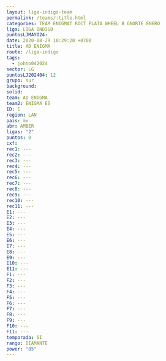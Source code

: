 ```yaml
---
layout: liga-indigo-team
permalink: /teams/:title.html
categories: TEAM ENIGMAT ROCT PLATA WHEEL B GNORTE ENERO
liga: LIGA INDIGO
puntosLJMAYO24: 
date: 2020-08-29 10:29:20 +0700
title: AD ENIGMA
route: /liga-indigo
tags:
  - johto042024
sector: LG
puntosLJ202404: 12
grupo: sur
background: 
solid: 
team: AD ENIGMA
team2: ENIGMA ES
ID: E
region: LAN
pais: mx
abr: AMBER
ligas: "2"
puntos: 0
cxf: 
rec1: ---
rec2: ---
rec3: ---
rec4: ---
rec5: ---
rec6: ---
rec7: ---
rec8: ---
rec9: ---
rec10: ---
rec11: ---
E1: ---
E2: ---
E3: ---
E4: ---
E5: ---
E6: ---
E7: ---
E8: ---
E9: ---
E10: ---
E11: ---
F1: ---
F2: ---
F3: ---
F4: ---
F5: ---
F6: ---
F7: ---
F8: ---
F9: ---
F10: ---
F11: ---
temporada: SI
rango: DIAMANTE
power: "85"
---
```

